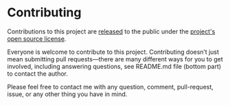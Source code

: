 # Contributing

Contributions to this project are [released](https://help.github.com/articles/github-terms-of-service/#6-contributions-under-repository-license) to the public under the [project's open source license](LICENSE).

Everyone is welcome to contribute to this project. Contributing doesn’t just mean submitting pull requests—there are many different ways for you to get involved, including answering questions, see README.md file (bottom part) to contact the author.

Please feel free to contact me with any question, comment, pull-request, issue, or any other thing you have in mind.
